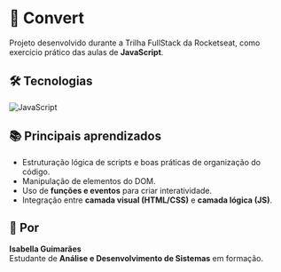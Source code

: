 # 🔄 Convert  

Projeto desenvolvido durante a Trilha FullStack da Rocketseat, como exercício prático das aulas de **JavaScript**.  

## 🛠️ Tecnologias  
![JavaScript](https://img.shields.io/badge/JavaScript-F7DF1E?style=for-the-badge&logo=javascript&logoColor=black)


## 📚 Principais aprendizados  
- Estruturação lógica de scripts e boas práticas de organização do código.  
- Manipulação de elementos do DOM.
- Uso de **funções e eventos** para criar interatividade.  
- Integração entre **camada visual (HTML/CSS)** e **camada lógica (JS)**.  

## 👤 Por  
**Isabella Guimarães**  
Estudante de **Análise e Desenvolvimento de Sistemas** em formação.  
